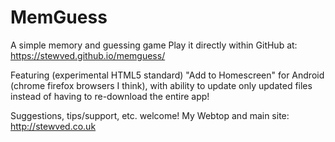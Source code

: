 # MemGuess
A simple memory and guessing game
Play it directly within GitHub at:
https://stewved.github.io/memguess/

Featuring (experimental HTML5 standard) "Add to Homescreen" for
Android (chrome firefox browsers I think), with
ability to update only updated files instead of
having to re-download the entire app!

Suggestions, tips/support, etc. welcome!
My Webtop and main site:
http://stewved.co.uk

